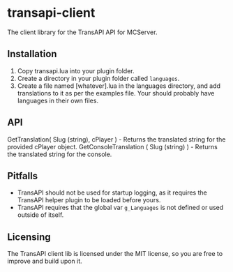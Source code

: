 transapi-client
===============

The client library for the TransAPI API for MCServer.

Installation
------------

 1. Copy transapi.lua into your plugin folder.
 2. Create a directory in your plugin folder called `languages`.
 3. Create a file named [whatever].lua in the languages directory, and add translations to it as per the examples file.
  Your should probably have languages in their own files.

API
---

GetTranslation( Slug (string), cPlayer ) - Returns the translated string for the provided cPlayer object.
GetConsoleTranslation ( Slug (string) )  - Returns the translated string for the console.

Pitfalls
--------

 * TransAPI should not be used for startup logging, as it requires the TransAPI helper plugin to be loaded before yours.
 * TransAPI requires that the global var `g_Languages` is not defined or used outside of itself.

Licensing
---------

The TransAPI client lib is licensed under the MIT license, so you are free to improve and build upon it.
